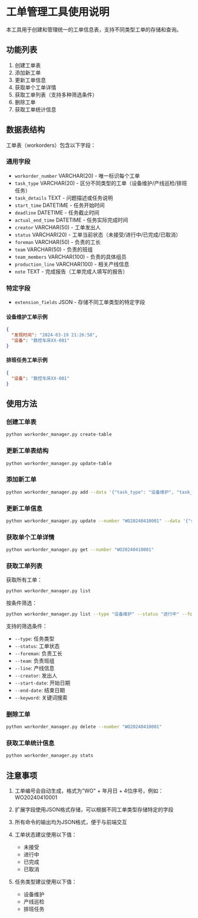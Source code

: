 # 工单管理工具使用说明

本工具用于创建和管理统一的工单信息表，支持不同类型工单的存储和查询。

## 功能列表

1. 创建工单表
2. 添加新工单
3. 更新工单信息
4. 获取单个工单详情
5. 获取工单列表（支持多种筛选条件）
6. 删除工单
7. 获取工单统计信息

## 数据表结构

工单表（workorders）包含以下字段：

### 通用字段

- `workorder_number` VARCHAR(20) - 唯一标识每个工单
- `task_type` VARCHAR(20) - 区分不同类型的工单（设备维护/产线巡检/排班任务）
- `task_details` TEXT - 问题描述或任务说明
- `start_time` DATETIME - 任务开始时间
- `deadline` DATETIME - 任务截止时间
- `actual_end_time` DATETIME - 任务实际完成时间
- `creator` VARCHAR(50) - 工单发出人
- `status` VARCHAR(20) - 工单当前状态（未接受/进行中/已完成/已取消）
- `foreman` VARCHAR(50) - 负责的工长
- `team` VARCHAR(50) - 负责的班组
- `team_members` VARCHAR(100) - 负责的具体组员
- `production_line` VARCHAR(100) - 相关产线信息
- `note` TEXT - 完成报告（工单完成人填写的报告）

### 特定字段

- `extension_fields` JSON - 存储不同工单类型的特定字段

#### 设备维护工单示例
```json
{
  "发现时间": "2024-03-19 21:26:58",
  "设备": "数控车床XX-001"
}
```

#### 排班任务工单示例
```json
{
  "设备": "数控车床XX-001"
}
```

## 使用方法

### 创建工单表

```bash
python workorder_manager.py create-table
```

### 更新工单表结构

```bash
python workorder_manager.py update-table
```

### 添加新工单

```bash
python workorder_manager.py add --data '{"task_type": "设备维护", "task_details": "设备故障需要维修", "start_time": "2024-04-10 09:00:00", "deadline": "2024-04-10 17:00:00", "creator": "admin", "foreman": "foreman1", "team": "1", "production_line": "1", "extension_fields": {"发现时间": "2024-04-10 08:30:00", "设备": "数控车床XX-001"}}'
```

### 更新工单信息

```bash
python workorder_manager.py update --number "WO20240410001" --data '{"status": "进行中", "team_members": "worker1,worker2"}'
```

### 获取单个工单详情

```bash
python workorder_manager.py get --number "WO20240410001"
```

### 获取工单列表

获取所有工单：
```bash
python workorder_manager.py list
```

按条件筛选：
```bash
python workorder_manager.py list --type "设备维护" --status "进行中" --foreman "foreman1"
```

支持的筛选条件：
- `--type`: 任务类型
- `--status`: 工单状态
- `--foreman`: 负责工长
- `--team`: 负责班组
- `--line`: 产线信息
- `--creator`: 发出人
- `--start-date`: 开始日期
- `--end-date`: 结束日期
- `--keyword`: 关键词搜索

### 删除工单

```bash
python workorder_manager.py delete --number "WO20240410001"
```

### 获取工单统计信息

```bash
python workorder_manager.py stats
```

## 注意事项

1. 工单编号会自动生成，格式为"WO" + 年月日 + 4位序号，例如：WO20240410001

2. 扩展字段使用JSON格式存储，可以根据不同工单类型存储特定的字段

3. 所有命令的输出均为JSON格式，便于与前端交互

4. 工单状态建议使用以下值：
   - 未接受
   - 进行中
   - 已完成
   - 已取消

5. 任务类型建议使用以下值：
   - 设备维护
   - 产线巡检
   - 排班任务
